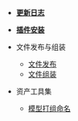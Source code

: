 * [**更新日志**](/outsource/maya/update.md)

* [**插件安装**](/outsource/README.md)

* 文件发布与组装
    * [文件发布](/outsource/maya/publish_file.md)
    * [文件组装](/outsource/maya/receive_file.md)
  
* 资产工具集
  * [模型打组命名](/outsource/maya/tool/modeling/model_group.md)